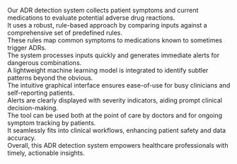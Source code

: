 Our ADR detection system collects patient symptoms and current medications to evaluate potential adverse drug reactions.  
It uses a robust, rule-based approach by comparing inputs against a comprehensive set of predefined rules.  
These rules map common symptoms to medications known to sometimes trigger ADRs.  
The system processes inputs quickly and generates immediate alerts for dangerous combinations.  
A lightweight machine learning model is integrated to identify subtler patterns beyond the obvious.  
The intuitive graphical interface ensures ease-of-use for busy clinicians and self-reporting patients.  
Alerts are clearly displayed with severity indicators, aiding prompt clinical decision-making.  
The tool can be used both at the point of care by doctors and for ongoing symptom tracking by patients.  
It seamlessly fits into clinical workflows, enhancing patient safety and data accuracy.  
Overall, this ADR detection system empowers healthcare professionals with timely, actionable insights.
